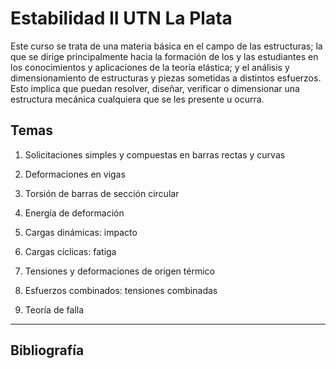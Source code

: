 # Estabilidad II UTN La Plata

Este curso se trata de una materia básica en el campo de las estructuras; la que se dirige principalmente hacia
la formación de los y las estudiantes en los conocimientos y aplicaciones de la teoría elástica; y el análisis y
dimensionamiento de estructuras y piezas sometidas a distintos esfuerzos. Esto implica que puedan resolver, diseñar, verificar o dimensionar una estructura mecánica cualquiera que se les presente u ocurra.



## Temas
1. Solicitaciones simples y compuestas en barras rectas y curvas

2. Deformaciones en vigas 

3. Torsión de barras de sección circular

4. Energía de deformación 

5. Cargas dinámicas: impacto

6. Cargas cíclicas: fatiga 

7. Tensiones y deformaciones de origen térmico 

8. Esfuerzos combinados: tensiones combinadas 

9. Teoría de falla 


---

## Bibliografía

